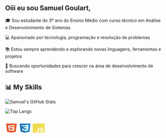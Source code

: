 ## Oiii eu sou Samuel Goulart, 
🎓 Sou estudante do 3º ano do Ensino Médio com curso técnico em Análise e Desenvolvimento de Sistemas

💻 Apaixonado por tecnologia, programação e resolução de problemas

📚 Estou sempre aprendendo e explorando novas linguagens, ferramentas e projetos

🚀 Buscando oportunidades para crescer na área de desenvolvimento de software
## 📊 My Skills

![Samuel's GitHub Stats](https://github-readme-stats.vercel.app/api?username=samuelgoulart&show_icons=true&theme=tokyonight)

![Top Langs](https://github-readme-stats.vercel.app/api/top-langs/?username=samuelgoulart&layout=compact&theme=tokyonight)

<div style="display: inline_block"><br>
  <img align="center" alt="Rafa-HTML" height="30" width="40" src="https://raw.githubusercontent.com/devicons/devicon/master/icons/html5/html5-original.svg">
  <img align="center" alt="Rafa-CSS" height="30" width="40" src="https://raw.githubusercontent.com/devicons/devicon/master/icons/css3/css3-original.svg">
  <img align="center" alt="Rafa-Js" height="30" width="40" src="https://raw.githubusercontent.com/devicons/devicon/master/icons/javascript/javascript-plain.svg">
</div>
  
